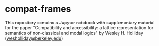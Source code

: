 # compat-frames
This repository contains a Jupyter notebook with supplementary material for the paper "Compatibility and accessibility: a lattice representation for semantics of non-classical and modal logics" by Wesley H. Holliday (wesholliday@berkeley.edu)
